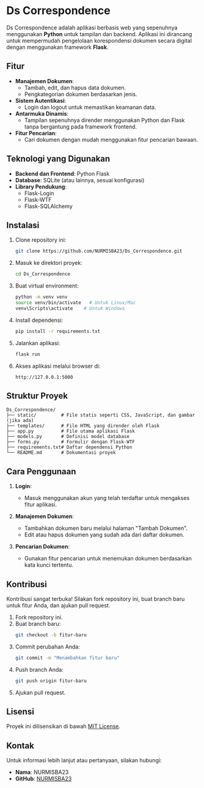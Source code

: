 # Ds Correspondence

Ds Correspondence adalah aplikasi berbasis web yang sepenuhnya menggunakan **Python** untuk tampilan dan backend. Aplikasi ini dirancang untuk mempermudah pengelolaan korespondensi dokumen secara digital dengan menggunakan framework **Flask**.

## Fitur

- **Manajemen Dokumen**:
  - Tambah, edit, dan hapus data dokumen.
  - Pengkategorian dokumen berdasarkan jenis.
- **Sistem Autentikasi**:
  - Login dan logout untuk memastikan keamanan data.
- **Antarmuka Dinamis**:
  - Tampilan sepenuhnya dirender menggunakan Python dan Flask tanpa bergantung pada framework frontend.
- **Fitur Pencarian**:
  - Cari dokumen dengan mudah menggunakan fitur pencarian bawaan.

## Teknologi yang Digunakan

- **Backend dan Frontend**: Python Flask
- **Database**: SQLite (atau lainnya, sesuai konfigurasi)
- **Library Pendukung**:
  - Flask-Login
  - Flask-WTF
  - Flask-SQLAlchemy

## Instalasi

1. Clone repository ini:
   ```bash
   git clone https://github.com/NURMISBA23/Ds_Correspondence.git
   ```

2. Masuk ke direktori proyek:
   ```bash
   cd Ds_Correspondence
   ```

3. Buat virtual environment:
   ```bash
   python -m venv venv
   source venv/bin/activate   # Untuk Linux/Mac
   venv\Scripts\activate    # Untuk Windows
   ```

4. Install dependensi:
   ```bash
   pip install -r requirements.txt
   ```

5. Jalankan aplikasi:
   ```bash
   flask run
   ```

6. Akses aplikasi melalui browser di:
   ```
   http://127.0.0.1:5000
   ```

## Struktur Proyek

```
Ds_Correspondence/
├── static/         # File statis seperti CSS, JavaScript, dan gambar (jika ada)
├── templates/      # File HTML yang dirender oleh Flask
├── app.py          # File utama aplikasi Flask
├── models.py       # Definisi model database
├── forms.py        # Formulir dengan Flask-WTF
├── requirements.txt# Daftar dependensi Python
└── README.md       # Dokumentasi proyek
```

## Cara Penggunaan

1. **Login**:
   - Masuk menggunakan akun yang telah terdaftar untuk mengakses fitur aplikasi.

2. **Manajemen Dokumen**:
   - Tambahkan dokumen baru melalui halaman "Tambah Dokumen".
   - Edit atau hapus dokumen yang sudah ada dari daftar dokumen.

3. **Pencarian Dokumen**:
   - Gunakan fitur pencarian untuk menemukan dokumen berdasarkan kata kunci tertentu.

## Kontribusi

Kontribusi sangat terbuka! Silakan fork repository ini, buat branch baru untuk fitur Anda, dan ajukan pull request.

1. Fork repository ini.
2. Buat branch baru:
   ```bash
   git checkout -b fitur-baru
   ```
3. Commit perubahan Anda:
   ```bash
   git commit -m "Menambahkan fitur baru"
   ```
4. Push branch Anda:
   ```bash
   git push origin fitur-baru
   ```
5. Ajukan pull request.

## Lisensi

Proyek ini dilisensikan di bawah [MIT License](LICENSE).

## Kontak

Untuk informasi lebih lanjut atau pertanyaan, silakan hubungi:
- **Nama**: NURMISBA23
- **GitHub**: [NURMISBA23](https://github.com/NURMISBA23)
